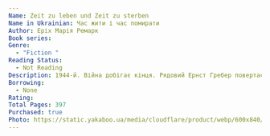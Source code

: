 ```yaml
---
Name: Zeit zu leben und Zeit zu sterben
Name in Ukrainian: Час жити і час помирати
Author: Еріх Марія Ремарк
Book series:
Genre:
  - "Fiction "
Reading Status:
  - Not Reading
Description: 1944-й. Війна добігає кінця. Рядовий Ернст Гребер повертається зі Східного фронту додому у відпустку. Але рідне місто зруйноване бомбардуванням. Розшукуючи батьків, Ернст зустрічає Елізабет... У них обмаль часу. Але ці кілька днів, що вони провели разом, здатні вмістити в себе все життя. Все їхнє коротке життя і велике кохання, у якого немає майбутнього... Коли весь світ руйнується, коли хтось за тебе вирішує, що тепер — час помирати, так хочеться жити…
Borrowing:
  - None
Rating:
Total Pages: 397
Purchased: true
Photo: https://static.yakaboo.ua/media/cloudflare/product/webp/600x840/5/9/59242_118384.jpg
---
```

